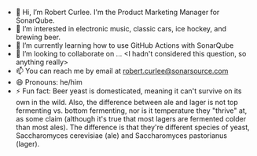 - 👋 Hi, I’m Robert Curlee. I'm the Product Marketing Manager for SonarQube.
- 👀 I’m interested in electronic music, classic cars, ice hockey, and brewing beer.
- 🌱 I’m currently learning how to use GitHub Actions with SonarQube
- 💞️ I’m looking to collaborate on ... <I hadn't considered this question, so anything really>
- 📫 You can reach me by email at robert.curlee@sonarsource.com
- 😄 Pronouns: he/him
- ⚡ Fun fact: Beer yeast is domesticated, meaning it can't survive on its own in the wild.
        Also, the difference between ale and lager is not top fermenting vs. bottom fermenting,
        nor is it temperature they "thrive" at, as some claim (although it's true that most lagers
        are fermented colder than most ales). The difference is that they're different species of yeast,
        Saccharomyces cerevisiae (ale) and Saccharomyces pastorianus (lager).

<!---
rcurlee-sonar/rcurlee-sonar is a ✨ special ✨ repository because its `README.md` (this file) appears on your GitHub profile.
You can click the Preview link to take a look at your changes.
--->
